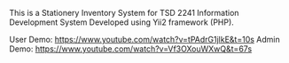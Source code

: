 This is a Stationery Inventory System for TSD 2241 Information Development System
Developed using Yii2 framework (PHP). 

User Demo: https://www.youtube.com/watch?v=tPAdrG1jlkE&t=10s
Admin Demo: https://www.youtube.com/watch?v=Vf3OXouWXwQ&t=67s


